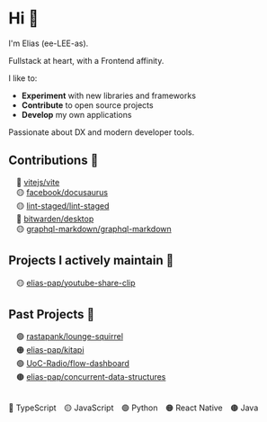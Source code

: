 # Hi 👋
I'm Elias (ee-LEE-as).  

Fullstack at heart, with a Frontend affinity.  

I like to:
- **Experiment** with new libraries and frameworks
- **Contribute** to open source projects
- **Develop** my own applications

Passionate about DX and modern developer tools.

## Contributions 🌲
&emsp;🔵 [vitejs/vite](https://github.com/vitejs/vite/pull/17333)  
&emsp;🟡 [facebook/docusaurus](https://github.com/facebook/docusaurus/pull/7206)  
&emsp;🟡 [lint-staged/lint-staged](https://github.com/lint-staged/lint-staged/pull/1303)  
&emsp;🔵 [bitwarden/desktop](https://github.com/bitwarden/desktop/pulls?q=is:pr+is:closed+author:elias-pap)  
&emsp;🟡 [graphql-markdown/graphql-markdown](https://github.com/graphql-markdown/graphql-markdown/pulls?q=is:pr+is:closed+author:elias-pap)

## Projects I actively maintain 🥞
&emsp;🟡 [elias-pap/youtube-share-clip](https://github.com/elias-pap/youtube-share-clip)

## Past Projects 🌛
&emsp;🟢 [rastapank/lounge-squirrel](https://gitlab.com/rastapank/lounge-squirrel)  
&emsp;🟠 [elias-pap/kitapi](https://github.com/elias-pap/kitapi)  
&emsp;🟢 [UoC-Radio/flow-dashboard](https://github.com/UoC-Radio/flow-dashboard)  
&emsp;🟤 [elias-pap/concurrent-data-structures](https://github.com/elias-pap/concurrent-data-structures)

<br/>
🔵 TypeScript&emsp;🟡 JavaScript&emsp;🟢 Python&emsp;🟠 React Native&emsp;🟤 Java

<!--
**elias-pap/elias-pap** is a ✨ _special_ ✨ repository because its `README.md` (this file) appears on your GitHub profile.

Here are some ideas to get you started:

- 🔭 I’m currently working on ...
- 🌱 I’m currently learning ...
- 👯 I’m looking to collaborate on ...
- 🤔 I’m looking for help with ...
- 💬 Ask me about ...
- 📫 How to reach me: ...
- 😄 Pronouns: ...
- ⚡ Fun fact: ...
-->
